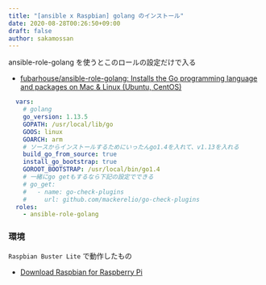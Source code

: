 ```yaml
---
title: "[ansible x Raspbian] golang のインストール"
date: 2020-08-28T00:26:50+09:00
draft: false
author: sakamossan
---
```


ansible-role-golang を使うとこのロールの設定だけで入る

- [fubarhouse/ansible-role-golang: Installs the Go programming language and packages on Mac & Linux (Ubuntu, CentOS)](https://github.com/fubarhouse/ansible-role-golang)

```yaml
  vars:
    # golang
    go_version: 1.13.5
    GOPATH: /usr/local/lib/go
    GOOS: linux
    GOARCH: arm
    # ソースからインストールするためにいったんgo1.4を入れて、v1.13を入れる
    build_go_from_source: true
    install_go_bootstrap: true
    GOROOT_BOOTSTRAP: /usr/local/bin/go1.4
    # 一緒にgo getもするなら下記の設定でできる
    # go_get:
    #   - name: go-check-plugins
    #     url: github.com/mackerelio/go-check-plugins
  roles:
    - ansible-role-golang
```


### 環境

`Raspbian Buster Lite` で動作したもの

- [Download Raspbian for Raspberry Pi](https://www.raspberrypi.org/downloads/raspbian/)
